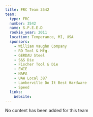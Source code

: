 ```yaml
---
title: FRC Team 3542
team:
  type: FRC
  number: 3542
  name: S.P.E.E.D
  rookie_year: 2011
  location: Temperance, MI, USA
  sponsors:
    - William Vaughn Company
    - RD Tool & Mfg.
    - GERDAU Steel
    - S&S Die
    - Fischer Tool & Die
    - EWIE
    - NAPA
    - UAW Local 387
    - Lamberville Do It Best Hardware
    - Speed
  links:
    Website: 
---
```

No content has been added for this team